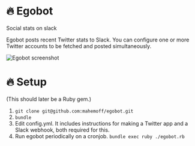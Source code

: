 # 🔥  Egobot
Social stats on slack

Egobot posts recent Twitter stats to Slack. You can configure one or more
Twitter accounts to be fetched and posted simultaneously.

![Egobot screenshot](http://i.imgur.com/ybWRD63.jpg)

# 🔥  Setup

(This should later be a Ruby gem.)

1. `git clone git@github.com:mahemoff/egobot.git`
1. `bundle`
1. Edit config.yml. It includes instructions for making a Twitter app and a Slack webhook, both required for this.
1. Run egobot periodically on a cronjob. `bundle exec ruby ./egobot.rb`
